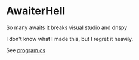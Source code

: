 # AwaiterHell
So many awaits it breaks visual studio and dnspy

I don't know what I made this, but I regret it heavily.


See <a href="https://github.com/ShimmyMySherbet/AwaiterHell/blob/master/Program.cs">program.cs</a>
